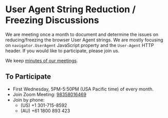 # User Agent String Reduction / Freezing Discussions

We are meeting once a month to document and determine the issues on reducing/freezing the browser User Agent strings. We are mostly focusing on `navigator.UserAgent` JavaScript property and the `User-Agent` HTTP header. If you would like to participate, please join us.

We keep [minutes of our meetings](./minutes/index.md).

## To Participate

* First Wednesday, 5PM-5:50PM (USA Pacific time) of every month.
* Join Zoom Meeting: [98358016469](https://mozilla.zoom.us/j/98358016469)
* Join by phone:
    * (US) +1 301-715-8592
    * (AU) +61 1800 893 423
